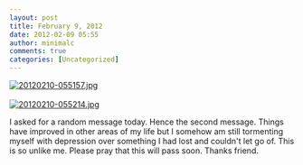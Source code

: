 ```yaml
---
layout: post
title: February 9, 2012
date: 2012-02-09 05:55
author: minimalc
comments: true
categories: [Uncategorized]
---
```

<a href="http://minimalchanges.com/blog/wp-content/uploads/2012/02/20120210-055157.jpg"><img src="http://minimalchanges.com/blog/wp-content/uploads/2012/02/20120210-055157.jpg" alt="20120210-055157.jpg" class="alignnone size-full" /></a><br /><br /><a href="http://minimalchanges.com/blog/wp-content/uploads/2012/02/20120210-055214.jpg"><img src="http://minimalchanges.com/blog/wp-content/uploads/2012/02/20120210-055214.jpg" alt="20120210-055214.jpg" class="alignnone size-full" /></a>

I asked for a random message today. Hence the second message. Things have improved in other areas of my life but I somehow am still tormenting myself with depression over something I had lost and couldn't let go of. This is so unlike me. Please pray that this will pass soon. Thanks friend.
